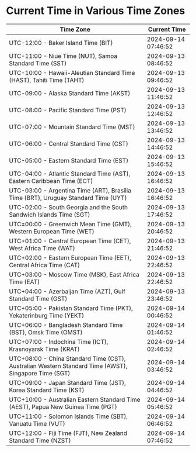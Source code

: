 # Current Time in Various Time Zones

| Time Zone | Current Time |
|-----------|--------------|
| UTC-12:00 - Baker Island Time (BIT) | 2024-09-14 07:46:52 |
| UTC-11:00 - Niue Time (NUT), Samoa Standard Time (SST) | 2024-09-13 08:46:52 |
| UTC-10:00 - Hawaii-Aleutian Standard Time (HAST), Tahiti Time (TAHT) | 2024-09-13 09:46:52 |
| UTC-09:00 - Alaska Standard Time (AKST) | 2024-09-13 11:46:52 |
| UTC-08:00 - Pacific Standard Time (PST) | 2024-09-13 12:46:52 |
| UTC-07:00 - Mountain Standard Time (MST) | 2024-09-13 13:46:52 |
| UTC-06:00 - Central Standard Time (CST) | 2024-09-13 14:46:52 |
| UTC-05:00 - Eastern Standard Time (EST) | 2024-09-13 15:46:52 |
| UTC-04:00 - Atlantic Standard Time (AST), Eastern Caribbean Time (ECT) | 2024-09-13 16:46:52 |
| UTC-03:00 - Argentina Time (ART), Brasília Time (BRT), Uruguay Standard Time (UYT) | 2024-09-13 16:46:52 |
| UTC-02:00 - South Georgia and the South Sandwich Islands Time (SGT) | 2024-09-13 17:46:52 |
| UTC±00:00 - Greenwich Mean Time (GMT), Western European Time (WET) | 2024-09-13 20:46:52 |
| UTC+01:00 - Central European Time (CET), West Africa Time (WAT) | 2024-09-13 21:46:52 |
| UTC+02:00 - Eastern European Time (EET), Central Africa Time (CAT) | 2024-09-13 22:46:52 |
| UTC+03:00 - Moscow Time (MSK), East Africa Time (EAT) | 2024-09-13 22:46:52 |
| UTC+04:00 - Azerbaijan Time (AZT), Gulf Standard Time (GST) | 2024-09-13 23:46:52 |
| UTC+05:00 - Pakistan Standard Time (PKT), Yekaterinburg Time (YEKT) | 2024-09-14 00:46:52 |
| UTC+06:00 - Bangladesh Standard Time (BST), Omsk Time (OMST) | 2024-09-14 01:46:52 |
| UTC+07:00 - Indochina Time (ICT), Krasnoyarsk Time (KRAT) | 2024-09-14 02:46:52 |
| UTC+08:00 - China Standard Time (CST), Australian Western Standard Time (AWST), Singapore Time (SGT) | 2024-09-14 03:46:52 |
| UTC+09:00 - Japan Standard Time (JST), Korea Standard Time (KST) | 2024-09-14 04:46:52 |
| UTC+10:00 - Australian Eastern Standard Time (AEST), Papua New Guinea Time (PGT) | 2024-09-14 05:46:52 |
| UTC+11:00 - Solomon Islands Time (SBT), Vanuatu Time (VUT) | 2024-09-14 06:46:52 |
| UTC+12:00 - Fiji Time (FJT), New Zealand Standard Time (NZST) | 2024-09-14 07:46:52 |
